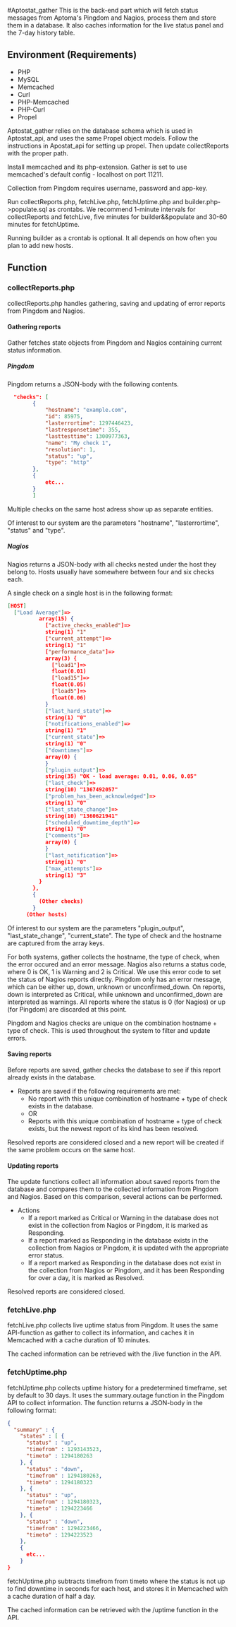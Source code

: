 #Aptostat_gather
This is the back-end part which will fetch status messages from Aptoma's Pingdom and Nagios, process them and store them in a database. It also caches information for the live status panel and the 7-day history table.

## Environment (Requirements)
- PHP
- MySQL
- Memcached
- Curl
- PHP-Memcached
- PHP-Curl
- Propel

Aptostat_gather relies on the database schema which is used in Aptostat_api, and uses the same Propel object models.
Follow the instructions in Apostat_api for setting up propel. Then update collectReports with the proper path.

Install memcached and its php-extension. Gather is set to use memcached's default config - localhost on port 11211.

Collection from Pingdom requires username, password and app-key.

Run collectReports.php, fetchLive.php, fetchUptime.php and builder.php->populate.sql as crontabs. We recommend 1-minute intervals for
collectReports and fetchLive, five minutes for builder&&populate and 30-60 minutes for fetchUptime.

Running builder as a crontab is optional. It all depends on how often you plan to add new hosts.

## Function

### collectReports.php

collectReports.php handles gathering, saving and updating of error reports from Pingdom and Nagios.

#### Gathering reports

Gather fetches state objects from Pingdom and Nagios containing current status information.

##### Pingdom

Pingdom returns a JSON-body with the following contents.
```json
  "checks": [
        {
            "hostname": "example.com",
            "id": 85975,
            "lasterrortime": 1297446423,
            "lastresponsetime": 355,
            "lasttesttime": 1300977363,
            "name": "My check 1",
            "resolution": 1,
            "status": "up",
            "type": "http"
        },
        {
            etc...
        }
        ]
```

Multiple checks on the same host adress show up as separate entities.

Of interest to our system are the parameters "hostname", "lasterrortime", "status" and "type".

##### Nagios

Nagios returns a JSON-body with all checks nested under the host they belong to. Hosts usually have somewhere between four and six checks each.

A single check on a single host is in the following format:
```json
[HOST]
  ["Load Average"]=>
          array(15) {
            ["active_checks_enabled"]=>
            string(1) "1"
            ["current_attempt"]=>
            string(1) "1"
            ["performance_data"]=>
            array(3) {
              ["load1"]=>
              float(0.01)
              ["load15"]=>
              float(0.05)
              ["load5"]=>
              float(0.06)
            }
            ["last_hard_state"]=>
            string(1) "0"
            ["notifications_enabled"]=>
            string(1) "1"
            ["current_state"]=>
            string(1) "0"
            ["downtimes"]=>
            array(0) {
            }
            ["plugin_output"]=>
            string(35) "OK - load average: 0.01, 0.06, 0.05"
            ["last_check"]=>
            string(10) "1367492057"
            ["problem_has_been_acknowledged"]=>
            string(1) "0"
            ["last_state_change"]=>
            string(10) "1360621941"
            ["scheduled_downtime_depth"]=>
            string(1) "0"
            ["comments"]=>
            array(0) {
            }
            ["last_notification"]=>
            string(1) "0"
            ["max_attempts"]=>
            string(1) "3"
          }
        },
        {
          (Other checks)
        }
      (Other hosts)
```

Of interest to our system are the parameters "plugin_output", "last_state_change", "current_state". The type of check and the hostname are captured from the array keys.

For both systems, gather collects the hostname, the type of check, when the error occured and an error message. Nagios also
returns a status code, where 0 is OK, 1 is Warning and 2 is Critical. We use this error code to set the status of Nagios reports directly.
Pingdom only has an error message, which can be either up, down, unknown or unconfirmed_down. On reports, down is
interpreted as Critical, while unknown and unconfirmed_down are interpreted as warnings. All reports where the status
is 0 (for Nagios) or up (for Pingdom) are discarded at this point.

Pingdom and Nagios checks are unique on the combination hostname + type of check. This is used throughout the system to filter and update errors.

#### Saving reports

Before reports are saved, gather checks the database to see if this report already exists in the database.

- Reports are saved if the following requirements are met:
    - No report with this unique combination of hostname + type of check exists in the database.
    - OR
    - Reports with this unique combination of hostname + type of check exists, but the newest report of its kind has been resolved.

Resolved reports are considered closed and a new report will be created if the same problem occurs on the same host.


#### Updating reports

The update functions collect all information about saved reports from the database and compares them to the collected information
from Pingdom and Nagios. Based on this comparison, several actions can be performed.

- Actions
    - If a report marked as Critical or Warning in the database does not exist in the collection from Nagios or Pingdom, it is marked as Responding.
    - If a report marked as Responding in the database exists in the collection from Nagios or Pingdom, it is updated with the appropriate error status.
    - If a report marked as Responding in the database does not exist in the collection from Nagios or Pingdom, and it has been Responding for over a day, it is marked as Resolved.

Resolved reports are considered closed.

### fetchLive.php

fetchLive.php collects live uptime status from Pingdom. It uses the same API-function as gather to collect its information, 
and caches it in Memcached with a cache duration of 10 minutes.

The cached information can be retrieved with the /live function in the API.

### fetchUptime.php

fetchUptime.php collects uptime history for a predetermined timeframe, set by default to 30 days. It uses the summary.outage
function in the Pingdom API to collect information. The function returns a JSON-body in the following format:

```json
{
  "summary" : {
    "states" : [ {
      "status" : "up",
      "timefrom" : 1293143523,
      "timeto" : 1294180263
    }, {
      "status" : "down",
      "timefrom" : 1294180263,
      "timeto" : 1294180323
    }, {
      "status" : "up",
      "timefrom" : 1294180323,
      "timeto" : 1294223466
    }, {
      "status" : "down",
      "timefrom" : 1294223466,
      "timeto" : 1294223523
    },
    {
      etc...
    }
}
```
fetchUptime.php subtracts timefrom from timeto where the status is not up to find downtime in seconds for each host, 
and stores it in Memcached with a cache duration of half a day.

The cached information can be retrieved with the /uptime function in the API.

